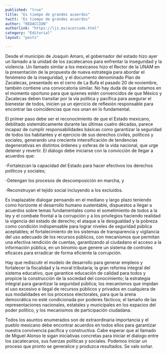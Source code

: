 ```yaml
---
published: "true"
title: "Es tiempo de grandes acuerdos"
twitt: "Es tiempo de grandes acuerdos"
author: "REDACCION"
authorlink: "https://ljz.mx/acercade.html"
category: "Editorial"
layout: "posts"

---
```



  Desde el municipio de Joaquín Amaro, el gobernador del estado hizo ayer un llamado a la unidad de los zacatecanos para enfrentar la inseguridad y la violencia. Un llamado similar a los mexicanos hizo el Rector de la UNAM en la presentación de la propuesta de nueva estrategia para abordar el fenómeno de la inseguridad, y el documento denominado Plan de Zacatecas, presentado en el cerro de La Bufa el pasado 20 de noviembre, también contiene una convocatoria similar. No hay duda de que estamos en el momento oportuno para que quienes estén convencidos de que México y Zacatecas deben transitar por la vía política y pacífica para asegurar el bienestar de todos, inicien ya un ejercicio de reflexión responsable para encontrar las coincidencias que nos unan en lo fundamental.



  El primer paso debe ser el reconocimiento de que el Estado mexicano, debilitado sistemáticamente durante las últimas cuatro décadas, parece incapaz de cumplir responsabilidades básicas como garantizar la seguridad de todos los habitantes y el ejercicio de sus derechos civiles, políticos y sociales, generando una creciente intensificación de tendencias degenerativas en distintos órdenes y esferas de la vida nacional, que urge detener y revertir. El diálogo debe iniciarse con la convicción de llegar a acuerdos que:



  -Fortalezcan la capacidad del Estado para hacer efectivos los derechos políticos y sociales;



  -Detengan los procesos de descomposición en marcha, y



  -Reconstruyan el tejido social incluyendo a los excluidos.



  Es inaplazable dialogar pensando en el mediano y largo plazo teniendo como horizonte el desarrollo humano sustentable, dispuestos a llegar a acuerdos sobre temas fundamentales como el sometimiento de todos a la ley y el combate frontal a la corrupción y a los privilegios haciendo realidad la vigencia del estado de derecho; el ataque a la desigualdad y la pobreza como condición indispensable para lograr niveles de seguridad pública aceptables; el fortalecimiento de los sistemas de transparencia y vigilancia del uso adecuado de los recursos públicos, con mecanismos que permitan una efectiva rendición de cuentas, garantizando al ciudadano el acceso a la información pública, en un binomio que genere un sistema de controles eficaces para erradicar de forma eficiente la corrupción.



  Hay que rediscutir el modelo de desarrollo para generar empleos y fortalecer la fiscalidad y la moral tributaria; la gran reforma integral del sistema educativo, que garantice educación de calidad para todos y propicie la construcción de la sociedad del conocimiento; la estrategia integral para garantizar la seguridad pública; los mecanismos que impidan el uso excesivo e ilegal de recursos públicos y privados en cualquiera de sus modalidades en los procesos electorales, para que la arena democrática no esté condicionada por poderes fácticos; el tamaño de las representaciones nacionales, estatales y municipales en los espacios del poder político, y los mecanismos de participación ciudadana.



  Todos los asuntos enumerados son de extraordinaria importancia y el pueblo mexicano debe encontrar acuerdos en todos ellos para garantizar nuestra convivencia pacífica y constructiva. Cabe esperar que al llamado de Miguel Alonso le sigan iniciativas concretas para iniciar el dialogo entre los zacatecanos, sus fuerzas políticas y sociales. Podemos iniciar un proceso que pronto se generalice y produzca resultados. Se vale soñar.

